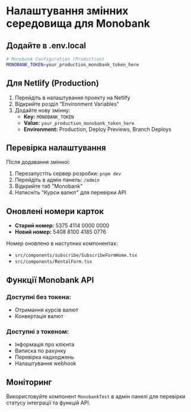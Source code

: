 # Налаштування змінних середовища для Monobank

## Додайте в .env.local

```bash
# Monobank Configuration (Production)
MONOBANK_TOKEN=your_production_monobank_token_here
```

## Для Netlify (Production)

1. Перейдіть в налаштування проекту на Netlify
2. Відкрийте розділ "Environment Variables"
3. Додайте нову змінну:
   - **Key:** `MONOBANK_TOKEN`
   - **Value:** `your_production_monobank_token_here`
   - **Environment:** Production, Deploy Previews, Branch Deploys

## Перевірка налаштування

Після додавання змінної:

1. Перезапустіть сервер розробки: `pnpm dev`
2. Перейдіть в адмін панель: `/admin`
3. Відкрийте таб "Monobank"
4. Натисніть "Курси валют" для перевірки API

## Оновлені номери карток

- **Старий номер:** 5375 4114 0000 0000
- **Новий номер:** 5408 8100 4185 0776

Номер оновлено в наступних компонентах:
- `src/components/subscribe/SubscribeFormHome.tsx`
- `src/components/RentalForm.tsx`

## Функції Monobank API

### Доступні без токена:
- Отримання курсів валют
- Конвертація валют

### Доступні з токеном:
- Інформація про клієнта
- Виписка по рахунку
- Перевірка надходжень
- Налаштування webhook

## Моніторинг

Використовуйте компонент `MonobankTest` в адмін панелі для перевірки статусу інтеграції та функцій API.
